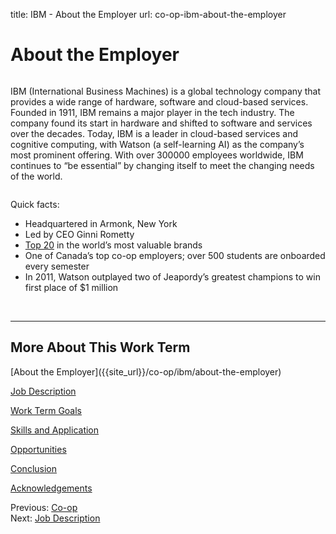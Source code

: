 title: IBM - About the Employer
url: co-op-ibm-about-the-employer

<h1 class="u-lead center">About the Employer</h1>

<img class="left-aligned" src="{{ url_for('static', filename='images/ibm/logo.png') }}" alt="">

IBM (International Business Machines) is a global technology company that provides a wide range of hardware, software and cloud-based services. Founded in 1911, IBM remains a major player in the tech industry. The company found its start in hardware and shifted to software and services over the decades. Today, IBM is a leader in cloud-based services and cognitive computing, with Watson (a self-learning AI) as the company’s most prominent offering. With over 300000 employees worldwide, IBM continues to “be essential” by changing itself to meet the changing needs of the world.

<img class="right-aligned" src="{{ url_for('static', filename='images/ibm/mascot.png') }}" alt="">

Quick facts:

 * Headquartered in Armonk, New York
 * Led by CEO Ginni Rometty
 * <a href="https://www.forbes.com/powerful-brands/list/#tab:rank" target="_blank">Top 20</a> in the world’s most valuable brands
 * One of Canada’s top co-op employers; over 500 students are onboarded every semester
 * In 2011, Watson outplayed two of Jeapordy’s greatest champions to win first place of $1 million

<br>
<hr>

<h2 class="u-sublead">More About This Work Term</h2>

<span class='active'>
  [About the Employer]({{site_url}}/co-op/ibm/about-the-employer)
</span>

[Job Description]({{site_url}}/co-op/ibm/job-description)

[Work Term Goals]({{site_url}}/co-op/ibm/work-term-goals)

[Skills and Application]({{site_url}}/co-op/ibm/skills-and-application)

[Opportunities]({{site_url}}/co-op/ibm/opportunities)

[Conclusion]({{site_url}}/co-op/ibm/conclusion)

[Acknowledgements]({{site_url}}/co-op/ibm/acknowledgements)

<div class="left-aligned no-margin">
  Previous: <a href="{{ site_url }}/co-op">Co-op</a>
</div>

<div class="right-aligned no-margin">
  Next: <a href="{{ site_url }}/co-op/ibm/job-description">Job Description</a>
</div>